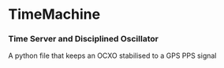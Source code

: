 # TimeMachine
###  Time Server and Disciplined Oscillator

A python file that keeps an OCXO stabilised to a GPS PPS signal
